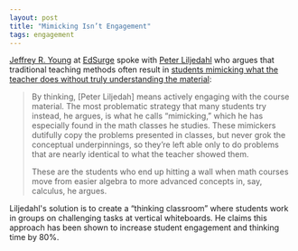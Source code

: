 ```yaml
---
layout: post
title: "Mimicking Isn’t Engagement"
tags: engagement
---
```


[Jeffrey R. Young](http://www.jeffyoung.net/) at [EdSurge](https://www.edsurge.com/) spoke with [Peter Liljedahl](https://www.peterliljedahl.com/) who argues that traditional teaching methods often result in [students mimicking what the teacher does without truly understanding the material](https://www.edsurge.com/news/2023-11-07-students-are-busy-but-rarely-thinking-researcher-argues-do-his-teaching-strategies-work-better):

>By thinking, [Peter Liljedah] means actively engaging with the course material. The most problematic strategy that many students try instead, he argues, is what he calls “mimicking,” which he has especially found in the math classes he studies. These mimickers dutifully copy the problems presented in classes, but never grok the conceptual underpinnings, so they’re left able only to do problems that are nearly identical to what the teacher showed them.
>
>These are the students who end up hitting a wall when math courses move from easier algebra to more advanced concepts in, say, calculus, he argues.

Liljedahl's solution is to create a “thinking classroom” where students work in groups on challenging tasks at vertical whiteboards. He claims this approach has been shown to increase student engagement and thinking time by 80%.